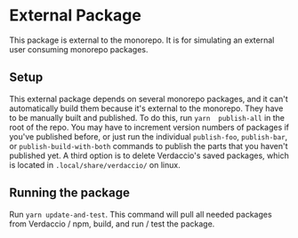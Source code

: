 # External Package

This package is external to the monorepo. It is for simulating an external user consuming monorepo packages.

## Setup
This external package depends on several monorepo packages, and it can't automatically build them because it's external to the monorepo. They have to be manually built and published. To do this, run `yarn  publish-all` in the root of the repo. You may have to increment version numbers of packages if you've published before, or just run the individual `publish-foo`, `publish-bar`, or `publish-build-with-both` commands to publish the parts that you haven't published yet. A third option is to delete Verdaccio's saved packages, which is located in `.local/share/verdaccio/` on linux.

## Running the package
Run `yarn update-and-test`. This command will pull all needed packages from Verdaccio / npm, build, and run / test the package.
